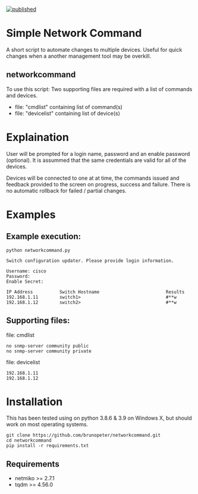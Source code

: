 [![published](https://static.production.devnetcloud.com/codeexchange/assets/images/devnet-published.svg)](https://developer.cisco.com/codeexchange/github/repo/brunopeter/networkcommand)

# Simple Network Command
A short script to automate changes to multiple devices.  Useful for quick changes when a another management tool may be overkill.

## networkcommand

To use this script:
Two supporting files are required with a list of commands and devices.
* file: "cmdlist" containing list of command(s)
* file: "devicelist" containing list of device(s)

# Explaination
User will be prompted for a login name, password and an enable password (optional).  It is assummed that the same credentials are valid for all of the devices.

Devices will be connected to one at at time, the commands issued and feedback provided to the screen on progress, success and failure.  There is no automatic rollback for failed / partial changes.

# Examples
## Example execution:
```
python networkcommand.py

Switch configuration updater. Please provide login information.

Username: cisco
Password:
Enable Secret:

IP Address          Switch Hostname                         Results
192.168.1.11        switch1>                                #**w
192.168.1.12        switch2>                                #**w
```

## Supporting files:

file:  cmdlist
```
no snmp-server community public
no snmp-server community private
```

file:  devicelist
```
192.168.1.11
192.168.1.12
```

# Installation
This has been tested using on python 3.8.6 & 3.9 on Windows X, but should work on most operating systems.

```
git clone https://github.com/brunopeter/networkcommand.git
cd networkcommand
pip install -r requirements.txt
```


## Requirements
* netmiko >= 2.7.1
* tqdm >= 4.56.0
